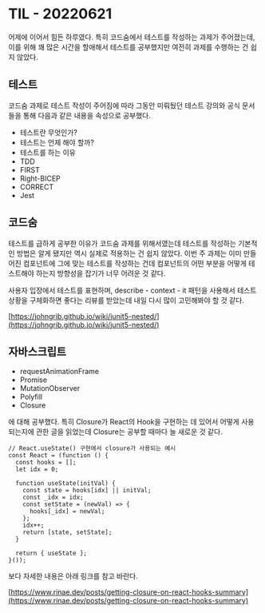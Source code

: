 # TIL - 20220621

어제에 이어서 힘든 하루였다. 특히 코드숨에서 테스트를 작성하는 과제가 주어졌는데, 이를 위해 꽤 많은 시간을 할애해서 테스트를 공부했지만 여전히 과제를 수행하는 건 쉽지 않았다.

## 테스트

코드숨 과제로 테스트 작성이 주어짐에 따라 그동안 미뤄뒀던 테스트 강의와 공식 문서들을 통해 다음과 같은 내용을 속성으로 공부했다.

- 테스트란 무엇인가?
- 테스트는 언제 해야 할까?
- 테스트를 하는 이유
- TDD
- FIRST
- Right-BICEP
- CORRECT
- Jest

## 코드숨

테스트를 급하게 공부한 이유가 코드숨 과제를 위해서였는데 테스트를 작성하는 기본적인 방법은 알게 됐지만 역시 실제로 적용하는 건 쉽지 않았다. 이번 주 과제는 이미 만들어진 컴포넌트에 그에 맞는 테스트를 작성하는 건데 컴포넌트의 어떤 부분을 어떻게 테스트해야 하는지 방향성을 잡기가 너무 어려운 것 같다.

사용자 입장에서 테스트를 표현하며, describe - context - it 패턴을 사용해서 테스트 상황을 구체화하면 좋다는 리뷰를 받았는데 내일 다시 많이 고민해봐야 할 것 같다.

[https://johngrib.github.io/wiki/junit5-nested/](https://johngrib.github.io/wiki/junit5-nested/)

## 자바스크립트

- requestAnimationFrame
- Promise
- MutationObserver
- Polyfill
- Closure

에 대해 공부했다. 특히 Closure가 React의 Hook을 구현하는 데 있어서 어떻게 사용되는지에 관한 글을 읽었는데 Closure는 공부할 때마다 늘 새로운 것 같다.

```
// React.useState() 구현에서 closure가 사용되는 예시
const React = (function () {
  const hooks = [];
  let idx = 0;

  function useState(initVal) {
    const state = hooks[idx] || initVal;
    const _idx = idx;
    const setState = (newVal) => {
      hooks[_idx] = newVal;
    };
    idx++;
    return [state, setState];
  }

  return { useState };
}());
```

보다 자세한 내용은 아래 링크를 참고 바란다.

[https://www.rinae.dev/posts/getting-closure-on-react-hooks-summary](https://www.rinae.dev/posts/getting-closure-on-react-hooks-summary)
